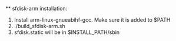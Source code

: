 ** sfdisk-arm installation:
1. Install arm-linux-gnueabihf-gcc. Make sure it is added to $PATH
2. ./build_sfdisk-arm.sh
3. sfdisk.static will be in $INSTALL_PATH/sbin

